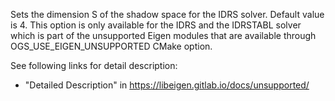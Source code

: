 Sets the dimension S of the shadow space for the IDRS solver. Default value is 4.
This option is only available for the IDRS and the IDRSTABL solver which is part of the unsupported Eigen modules that are available
through OGS_USE_EIGEN_UNSUPPORTED CMake option.

See following links for detail description:

- "Detailed Description" in <https://libeigen.gitlab.io/docs/unsupported/>
